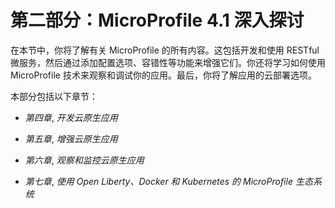 # 第二部分：MicroProfile 4.1 深入探讨

在本节中，你将了解有关 MicroProfile 的所有内容。这包括开发和使用 RESTful 微服务，然后通过添加配置选项、容错性等功能来增强它们。你还将学习如何使用 MicroProfile 技术来观察和调试你的应用。最后，你将了解应用的云部署选项。

本部分包括以下章节：

+   *第四章*, *开发云原生应用*

+   *第五章*, *增强云原生应用*

+   *第六章*, *观察和监控云原生应用*

+   *第七章*, *使用 Open Liberty、Docker 和 Kubernetes 的 MicroProfile 生态系统*

